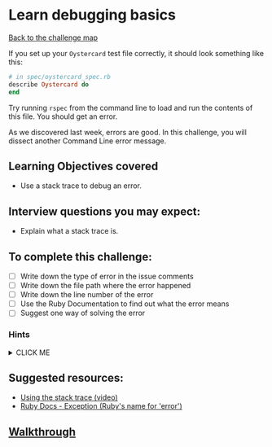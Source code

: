 # Learn debugging basics

[Back to the challenge map](README.md)

If you set up your `Oystercard` test file correctly, it should look something like this:

```ruby
# in spec/oystercard_spec.rb
describe Oystercard do
end
```
Try running `rspec` from the command line to load and run the contents of this file. You should get an error.

As we discovered last week, errors are good. In this challenge, you will dissect another Command Line error message.

## Learning Objectives covered
- Use a stack trace to debug an error.

## Interview questions you may expect:
- Explain what a stack trace is.

## To complete this challenge:
- [ ] Write down the type of error in the issue comments
- [ ] Write down the file path where the error happened
- [ ] Write down the line number of the error
- [ ] Use the Ruby Documentation to find out what the error means
- [ ] Suggest one way of solving the error

### Hints
<details><summary>CLICK ME</summary>
  <ul>
    <li>Again, this process is probably starting to feel pretty familiar by now. Read the error message closely and carefully, extracting as much information as you are able to.</li>
  </ul>
</details>

## Suggested resources:
- [Using the stack trace (video)](https://www.youtube.com/watch?v=TF_-tfOc9Pw)
- [Ruby Docs - Exception (Ruby's name for 'error')](http://ruby-doc.org/core-2.2.0/Exception.html)

## [Walkthrough](walkthroughs/03_debugging.md)
